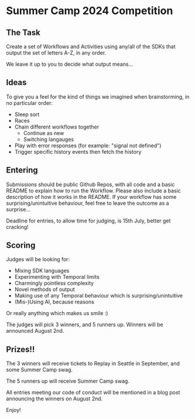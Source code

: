 # Summer Camp 2024 Competition

## The Task

Create a set of Workflows and Activities using any/all of the SDKs that output the set of letters A-Z, in any order.

We leave it up to you to decide what output means...

## Ideas

To give you a feel for the kind of things we imagined when brainstorming, in no particular order:

- Sleep sort
- Races
- Chain different workflows together
    - Continue as new
    - Switching langauges
- Play with error responses (for example: "signal not defined")
- Trigger specific history events then fetch the history

## Entering

Submissions should be public Github Repos, with all code and a basic README to explain how to run the Workflow. Please also include a basic description of how it works in the README. If your workflow has some surprising/unintuitive behaviour, feel free to leave the outcome as a surprise...

Deadline for entries, to allow time for judging, is 15th July, better get cracking!

## Scoring

Judges will be looking for:
- Mixing SDK languages
- Experimenting with Temporal limits
- Charmingly pointless complexity
- Novel methods of output
- Making use of any Temporal behaviour which is surprising/unintuitive
- (Mis-)Using AI, because reasons

Or really anything which makes us smile :)

The judges will pick 3 winners, and 5 runners up. Winners will be announced August 2nd.

## Prizes!!

The 3 winners will receive tickets to Replay in Seattle in September, and some Summer Camp swag.

The 5 runners up will receive Summer Camp swag.

All entries meeting our code of conduct will be mentioned in a blog post announcing the winners on August 2nd.

Enjoy!